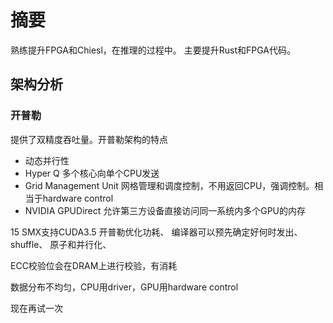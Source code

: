 # 摘要
熟练提升FPGA和Chiesl，在推理的过程中。
主要提升Rust和FPGA代码。


## 架构分析
### 开普勒
提供了双精度吞吐量。开普勒架构的特点
- 动态并行性
- Hyper Q 多个核心向单个CPU发送
- Grid Management Unit 网格管理和调度控制，不用返回CPU，强调控制。相当于hardware control
- NVIDIA GPUDirect 允许第三方设备直接访问同一系统内多个GPU的内存

15 SMX支持CUDA3.5
开普勒优化功耗、
编译器可以预先确定好何时发出、
shuffle、
原子和并行化、

ECC校验位会在DRAM上进行校验，有消耗

数据分布不均匀，CPU用driver，GPU用hardware control

现在再试一次
